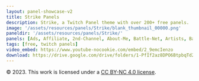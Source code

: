 ```yaml
---
layout: panel-showcase-v2 
title: Strike Panels 
description: Strike, a Twitch Panel theme with over 200+ free panels. 
image: '/assets/resources/panels/Strike/blank_thumbnail_00000.png'
paneldir: '/assets/resources/panels/Strike/'
panels: [Ads, Affiliate, 2nd-Channel, About-Me, Battle-Net, Artists, Background, ArtStation, Birthday, BTTV, Calendar, Blog, Charity, Chat-Rules, Clips, Channel-Points, Emotes, Fanmail, Donate, Editor, Friends, Games, Gear, FAQ, Hardware, Hive, Hall-of-Fame, Hall-of-Shame, Ko-Fi, Languages, Leaderboard, Links, Music, Mastadon, Merch, Mods, New-Channel, P.O, Partners, My-Shop, Sponsorships, Subscribe, Support, TikTok, Perks, Playlist, Pronouns, Rules]
tags: [free, twitch panels]
video_embed: https://www.youtube-nocookie.com/embed/2_9emcIenzo
download: https://drive.google.com/drive/folders/1-PfIf2az8DPO6BtpbqTd2t3u6x4YbtiD?usp=share_link
---
```


© 2023. This work is licensed under a [CC BY-NC 4.0 license](https://creativecommons.org/licenses/by-nc/4.0/).